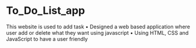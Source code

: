 # To_Do_List_app
This website is used to add task
• Designed a web based application where user add or delete what they 
want using javascript
• Using HTML, CSS and JavaScript to have a user friendly 

